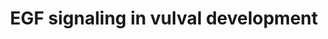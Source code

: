 ---
annotations:
- type: Pathway Ontology
  value: epidermal growth factor/neuregulin signaling pathway
- type: Pathway Ontology
  value: Ras mediated signaling pathway
- type: Pathway Ontology
  value: epidermal growth factor/neuregulin signaling pathway
authors:
- Kyook
- MaintBot
- Christine Chichester
- Eweitz
- RaatsS
description: EGF signaling is a key pathway involved in vulval patterning. Vulval
  precursor cell patterning requires input and cooperation between both EGF LIN-3
  graded signaling through LET-23 as well as a sequential, subordinate signal involving
  DSL ligands acting via LIN-12.
last-edited: 2021-05-27
organisms:
- Caenorhabditis elegans
redirect_from:
- /index.php/Pathway:WP2221
- /instance/WP2221
schema-jsonld:
- '@context': https://schema.org/
  '@id': https://wikipathways.github.io/pathways/WP2221.html
  '@type': Dataset
  creator:
    '@type': Organization
    name: WikiPathways
  description: EGF signaling is a key pathway involved in vulval patterning. Vulval
    precursor cell patterning requires input and cooperation between both EGF LIN-3
    graded signaling through LET-23 as well as a sequential, subordinate signal involving
    DSL ligands acting via LIN-12.
  keywords:
  - SEM-5
  - LET-23
  - LET-60
  - lin-39
  - egl-17
  - LIN-31
  - SOS-1
  - MEK-2
  - LIN-1
  - MPK-1
  - LIN-45
  - LIN-3
  license: CC0
  name: EGF signaling in vulval development
seo: CreativeWork
title: EGF signaling in vulval development
wpid: WP2221
---